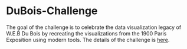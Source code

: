 # DuBois-Challenge

The goal of the challenge is to celebrate the data visualization legacy of W.E.B Du Bois by recreating the visualizations from the 1900 Paris Exposition using modern tools. The details of the challenge is [here](https://github.com/ajstarks/dubois-data-portraits/blob/master/challenge/2024/README.md).
